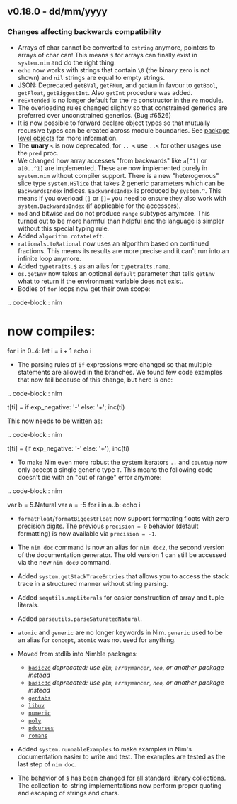 ## v0.18.0 - dd/mm/yyyy

### Changes affecting backwards compatibility


- Arrays of char cannot be converted to ``cstring`` anymore, pointers to
  arrays of char can! This means ``$`` for arrays can finally exist
  in ``system.nim`` and do the right thing.
- ``echo`` now works with strings that contain ``\0`` (the binary zero is not
  shown) and ``nil`` strings are equal to empty strings.
- JSON: Deprecated `getBVal`, `getFNum`, and `getNum` in favour to
  `getBool`, `getFloat`, `getBiggestInt`. Also `getInt` procedure was added.
- `reExtended` is no longer default for the `re` constructor in the `re`
  module.
- The overloading rules changed slightly so that constrained generics are
  preferred over unconstrained generics. (Bug #6526)
- It is now possible to forward declare object types so that mutually
  recursive types can be created across module boundaries. See
  [package level objects](https://nim-lang.org/docs/manual.html#package-level-objects)
  for more information.
- The **unary** ``<`` is now deprecated, for ``.. <`` use ``..<`` for other usages
  use the ``pred`` proc.
- We changed how array accesses "from backwards" like ``a[^1]`` or ``a[0..^1]`` are
  implemented. These are now implemented purely in ``system.nim`` without compiler
  support. There is a new "heterogenous" slice type ``system.HSlice`` that takes 2
  generic parameters which can be ``BackwardsIndex`` indices. ``BackwardsIndex`` is
  produced by ``system.^``.
  This means if you overload ``[]`` or ``[]=`` you need to ensure they also work
  with ``system.BackwardsIndex`` (if applicable for the accessors).
- ``mod`` and bitwise ``and`` do not produce ``range`` subtypes anymore. This
  turned out to be more harmful than helpful and the language is simpler
  without this special typing rule.
- Added ``algorithm.rotateLeft``.
- ``rationals.toRational`` now uses an algorithm based on continued fractions.
  This means its results are more precise and it can't run into an infinite loop
  anymore.
- Added ``typetraits.$`` as an alias for ``typetraits.name``.
- ``os.getEnv`` now takes an optional ``default`` parameter that tells ``getEnv``
  what to return if the environment variable does not exist.
- Bodies of ``for`` loops now get their own scope:

.. code-block:: nim
  # now compiles:
  for i in 0..4:
    let i = i + 1
    echo i

- The parsing rules of ``if`` expressions were changed so that multiple
  statements are allowed in the branches. We found few code examples that
  now fail because of this change, but here is one:

.. code-block:: nim

  t[ti] = if exp_negative: '-' else: '+'; inc(ti)

This now needs to be written as:

.. code-block:: nim

  t[ti] = (if exp_negative: '-' else: '+'); inc(ti)

- To make Nim even more robust the system iterators ``..`` and ``countup``
  now only accept a single generic type ``T``. This means the following code
  doesn't die with an "out of range" error anymore:

.. code-block:: nim

  var b = 5.Natural
  var a = -5
  for i in a..b:
    echo i

- ``formatFloat``/``formatBiggestFloat`` now support formatting floats with zero
  precision digits. The previous ``precision = 0`` behavior (default formatting)
  is now available via ``precision = -1``.
- The ``nim doc`` command is now an alias for ``nim doc2``, the second version of
  the documentation generator. The old version 1 can still be accessed
  via the new ``nim doc0`` command.
- Added ``system.getStackTraceEntries`` that allows you to access the stack
  trace in a structured manner without string parsing.
- Added ``sequtils.mapLiterals`` for easier construction of array and tuple
  literals.
- Added ``parseutils.parseSaturatedNatural``.
- ``atomic`` and ``generic`` are no longer keywords in Nim. ``generic`` used to be
  an alias for ``concept``, ``atomic`` was not used for anything.
- Moved from stdlib into Nimble packages:
  - [``basic2d``](https://github.com/nim-lang/basic2d)
    _deprecated: use ``glm``, ``arraymancer``, ``neo``, or another package instead_
  - [``basic3d``](https://github.com/nim-lang/basic3d)
    _deprecated: use ``glm``, ``arraymancer``, ``neo``, or another package instead_
  - [``gentabs``](https://github.com/lcrees/gentabs)
  - [``libuv``](https://github.com/lcrees/libuv)
  - [``numeric``](https://github.com/lcrees/polynumeric)
  - [``poly``](https://github.com/lcrees/polynumeric)
  - [``pdcurses``](https://github.com/lcrees/pdcurses)
  - [``romans``](https://github.com/lcrees/romans)

- Added ``system.runnableExamples`` to make examples in Nim's documentation easier
  to write and test. The examples are tested as the last step of
  ``nim doc``.

- The behavior of ``$`` has been changed for all standard library collections. The
  collection-to-string implementations now perform proper quoting and escaping of
  strings and chars.
